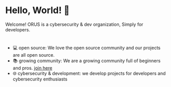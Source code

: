 # Hello, World! 👋
Welcome! ORUS is a cybersecurity & dev organization, Simply for developers.
#
- 💻 open source: We love the open source community and our projects are all open source.
- 📚 growing community: We are a growing community full of beginners and pros. [join here](https://discord.gg/HFRsNxfCqT)
- 🌐 cybersecurity & development: we develop projects for developers and cybersecurity enthusiasts
